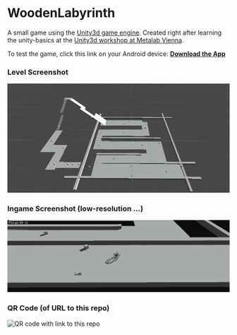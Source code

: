 WoodenLabyrinth
===============

A small game using the [Unity3d game engine](http://unity3d.com/). Created right after learning the unity-basics at the [Unity3d workshop at Metalab Vienna](https://metalab.at/wiki/Unity3D).

To test the game, click this link on your Android device: [**Download the App**](https://github.com/stefan2904/WoodenLabyrinth/raw/master/2904Labyrinth.apk)

### Level Screenshot

![](https://raw.githubusercontent.com/stefan2904/WoodenLabyrinth/master/screenshots/v2_world.jpg)

### Ingame Screenshot (low-resolution …)

![](https://raw.githubusercontent.com/stefan2904/WoodenLabyrinth/master/screenshots/v2_ingame.jpg)

### QR Code (of URL to this repo)

![QR code with link to this repo](http://goo.gl/Uoe3B5.qr)
